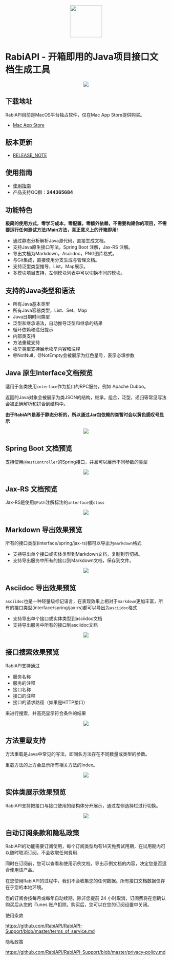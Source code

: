 
<p align='center'><img width="100" height="100" src="/previews/icon.png"></p>

# RabiAPI - 开箱即用的Java项目接口文档生成工具

<p align='center'><img src="/previews/home.png"></p>

## 下载地址

RabiAPI目前是MacOS平台独占软件，仅在Mac App Store提供购买。

* [Mac App Store](https://apps.apple.com/cn/app/id1524200727)

## 版本更新

* [RELEASE_NOTE](/RELEASE_NOTE.md)

## 使用指南

 - [使用指南](https://github.com/RabiAPI/RabiAPI-Support/wiki)
 - 产品支持QQ群：**244365684**

## 功能特色

**极简的使用方式，零学习成本，零配置，零额外依赖，不需要构建你的项目，不需要运行任何测试方法/Main方法，真正意义上的开箱即用!**

* 通过静态分析解析Java源代码，直接生成文档。
* 支持Java原生接口写法，Spring Boot 注解，Jax-RS 注解。
* 导出文档为Markdown，Asciidoc，PNG图片格式。
* 与Git集成，直接使用分支生成与管理文档。
* 支持泛型类型推导，List，Map展示。
* 多模块项目支持，左侧模块列表中可以切换不同的模块。

## 支持的Java类型和语法

* 所有Java基本类型
* 所有Java容器类型，List、Set、Map
* Java日期时间类型
* 泛型和继承语法，自动推导泛型和继承的结果
* 循环依赖和递归提示
* 内部类支持
* 方法重载支持
* 枚举类型支持展示枚举内容和注释
* @NotNull，@NotEmpty会被展示为红色星号，表示必填参数

## Java 原生Interface文档预览

适用于各类使用`interface`作为接口的RPC服务，例如 Apache Dubbo。

返回的Java对象会被展示为类JSON的结构，继承，组合，泛型，递归等常见写法会被正确解析和拼合到结构中。

**由于RabiAPI是基于静态分析的，所以通过Jar包依赖的类暂时会以黄色感叹号显示**

<p align='center'><img src="/previews/java_interface.png"></p>

## Spring Boot 文档预览

支持使用`@RestController`的Spring接口，并且可以展示不同参数的类型

<p align='center'><img src="/previews/spring_boot.png"></p>

## Jax-RS 文档预览

Jax-RS是使用`@Path`注解标注的`interface`或`class`

<p align='center'><img src="/previews/jax_rs.png"></p>

## Markdown 导出效果预览

所有的接口类型(interface/spring/jax-rs)都可以导出为`markdown`格式

* 支持导出单个接口或实体类型到Markdown文档，复制到剪切板。
* 支持导出服务中所有的接口到Markdown文档，保存到文件。

<p align='center'><img src="/previews/markdown.png"></p>

## Asciidoc 导出效果预览

`asciidoc`也是一种轻量级标记语言，在表现效果上相对于`markdown`更加丰富，所有的接口类型(interface/spring/jax-rs)都可以导出为`asciidoc`格式

* 支持导出单个接口或实体类型到asciidoc文档
* 支持导出服务中所有的接口到asciidoc文档

<p align='center'><img src="/previews/asciidoc.png"></p>

## 接口搜索效果预览

RabiAPI支持通过

* 服务名称
* 服务的注释
* 接口名称
* 接口的注释
* 接口的请求路径（如果是HTTP接口）

来进行搜索，并高亮显示符合条件的结果

<p align='center'><img src="/previews/search_highlight.png"></p>

## 方法重载支持

方法重载是Java中常见的写法，即同名方法存在不同数量或类型的参数。

重载方法的上方会显示所有相关方法的Index。

<p align='center'><img src="/previews/overloads.png"></p>

## 实体类展示效果预览

RabiAPI支持把接口与接口使用的结构体分开展示，通过左侧选择栏过行切换。

<p align='center'><img src="/previews/structs.png"></p>

## 自动订阅条款和隐私政策

RabiAPI的功能需要订阅使用，每个订阅类型均有14天免费试用期，在试用期内可以随时取消订阅，不会收取任何费用.

同时在订阅前，您可以查看和使用示例文档，导出示例文档的内容，决定您是否适合使用该产品。

在您使用RabiAPI的过程中，我们不会收集您的任何数据。所有接口文档数据仅存在于您的本地环境。

您的订阅会按每月或每年自动续期，除非您提前 24 小时取消，订阅费将在您确认购买后从您的 iTunes 账户扣除。购买后，您可以在您的订阅设置中关闭。

使用条款

https://github.com/RabiAPI/RabiAPI-Support/blob/master/terms_of_service.md

隐私政策

https://github.com/RabiAPI/RabiAPI-Support/blob/master/privacy-policy.md

